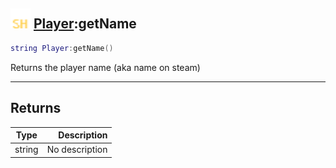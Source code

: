 ## <img src="../../.gitbook/assets/shared.png" width="32" height="32" /> [Player](../player/README.md):getName

```lua
string Player:getName()
```

Returns the player name (aka name on steam)<br>

-----------------
## Returns

| Type   | Description |
| ------ | ----------: |
| string | No description |
